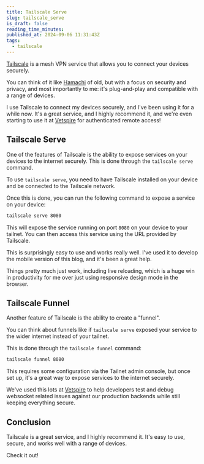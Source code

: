 ```yaml
---
title: Tailscale Serve
slug: tailscale_serve
is_draft: false
reading_time_minutes:
published_at: 2024-09-06 11:31:43Z
tags:
  - tailscale
---
```


[Tailscale](https://tailscale.com/) is a mesh VPN service that allows you to connect your devices securely.

You can think of it like [Hamachi](https://www.vpn.net/) of old, but with a focus on security and privacy, and most importantly to me: it's plug-and-play and compatible with a range of devices.

I use Tailscale to connect my devices securely, and I've been using it for a while now. It's a great service, and I highly recommend it, and we're even starting to use it at [Vetspire](https://vetspire.com/) for authenticated remote access!

## Tailscale Serve

One of the features of Tailscale is the ability to expose services on your devices to the internet securely. This is done through the `tailscale serve` command.

To use `tailscale serve`, you need to have Tailscale installed on your device and be connected to the Tailscale network.

Once this is done, you can run the following command to expose a service on your device:

```bash
tailscale serve 8080
```

This will expose the service running on port `8080` on your device to your tailnet. You can then access this service using the URL provided by Tailscale.

This is surprisingly easy to use and works really well. I've used it to develop the mobile version of this blog, and it's been a great help.

Things pretty much just work, including live reloading, which is a huge win in productivity for me over just using responsive design mode in the browser.

## Tailscale Funnel

Another feature of Tailscale is the ability to create a "funnel".

You can think about funnels like if `tailscale serve` exposed your service to the wider internet instead of your tailnet.

This is done through the `tailscale funnel` command:

```bash
tailscale funnel 8080
```

This requires some configuration via the Tailnet admin console, but once set up, it's a great way to expose services to the internet securely.

We've used this lots at [Vetspire](https://vetspire.com/) to help developers test and debug websocket related issues against our production backends while still keeping everything secure.

## Conclusion

Tailscale is a great service, and I highly recommend it. It's easy to use, secure, and works well with a range of devices.

Check it out!
